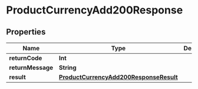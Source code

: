 

# ProductCurrencyAdd200Response


## Properties

Name | Type | Description | Notes
------------ | ------------- | ------------- | -------------
**returnCode** | **Int** |  |  [optional]
**returnMessage** | **String** |  |  [optional]
**result** | [**ProductCurrencyAdd200ResponseResult**](ProductCurrencyAdd200ResponseResult.md) |  |  [optional]



